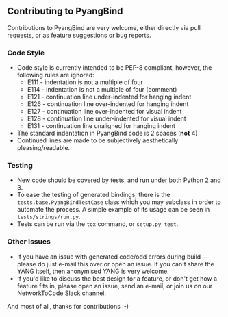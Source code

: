 ## Contributing to PyangBind

Contributions to PyangBind are very welcome, either directly via pull requests, or as feature suggestions or bug reports.

### Code Style

 * Code style is currently intended to be PEP-8 compliant, however, the following rules are ignored:
   * E111 - indentation is not a multiple of four
   * E114 - indentation is not a multiple of four (comment)
   * E121 - continuation line under-indented for hanging indent
   * E126 - continuation line over-indented for hanging indent
   * E127 - continuation line over-indented for visual indent
   * E128 - continuation line under-indented for visual indent
   * E131 - continuation line unaligned for hanging indent
 * The standard indentation in PyangBind code is 2 spaces (**not** 4)
 * Continued lines are made to be subjectively aesthetically pleasing/readable.

### Testing

 * New code should be covered by tests, and run under both Python 2 and 3.
 * To ease the testing of generated bindings, there is the `tests.base.PyangBindTestCase` class which
 you may subclass in order to automate the process. A simple example of its usage can be seen in
 `tests/strings/run.py`.
 * Tests can be run via the `tox` command, or `setup.py test`.

### Other Issues

 * If you have an issue with generated code/odd errors during build -- please do just e-mail this over or open an issue. If you can't share the YANG itself, then anonymised YANG is very welcome.
 * If you'd like to discuss the best design for a feature, or don't get how a feature fits in, please open an issue, send an e-mail, or join us on our NetworkToCode Slack channel.

And most of all, thanks for contributions :-)
